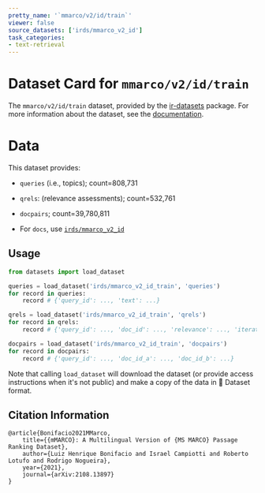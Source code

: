 ```yaml
---
pretty_name: '`mmarco/v2/id/train`'
viewer: false
source_datasets: ['irds/mmarco_v2_id']
task_categories:
- text-retrieval
---
```


# Dataset Card for `mmarco/v2/id/train`

The `mmarco/v2/id/train` dataset, provided by the [ir-datasets](https://ir-datasets.com/) package.
For more information about the dataset, see the [documentation](https://ir-datasets.com/mmarco#mmarco/v2/id/train).

# Data

This dataset provides:
 - `queries` (i.e., topics); count=808,731
 - `qrels`: (relevance assessments); count=532,761
 - `docpairs`; count=39,780,811

 - For `docs`, use [`irds/mmarco_v2_id`](https://huggingface.co/datasets/irds/mmarco_v2_id)

## Usage

```python
from datasets import load_dataset

queries = load_dataset('irds/mmarco_v2_id_train', 'queries')
for record in queries:
    record # {'query_id': ..., 'text': ...}

qrels = load_dataset('irds/mmarco_v2_id_train', 'qrels')
for record in qrels:
    record # {'query_id': ..., 'doc_id': ..., 'relevance': ..., 'iteration': ...}

docpairs = load_dataset('irds/mmarco_v2_id_train', 'docpairs')
for record in docpairs:
    record # {'query_id': ..., 'doc_id_a': ..., 'doc_id_b': ...}

```

Note that calling `load_dataset` will download the dataset (or provide access instructions when it's not public) and make a copy of the
data in 🤗 Dataset format.

## Citation Information

```
@article{Bonifacio2021MMarco,
    title={{mMARCO}: A Multilingual Version of {MS MARCO} Passage Ranking Dataset},
    author={Luiz Henrique Bonifacio and Israel Campiotti and Roberto Lotufo and Rodrigo Nogueira},
    year={2021},
    journal={arXiv:2108.13897}
}
```
